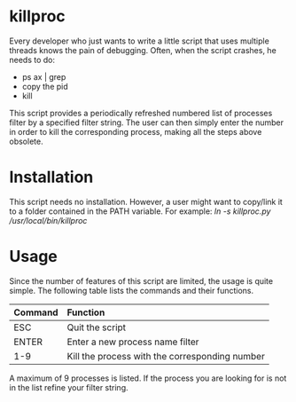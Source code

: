 # killproc
Every developer who just wants to write a little script that uses multiple threads
knows the pain of debugging. Often, when the script crashes, he needs to do:
- ps ax | grep <process name>
- copy the pid
- kill <pid>

This script provides a periodically refreshed numbered list of processes filter
by a specified filter string. The user can then simply enter the number in order
to kill the corresponding process, making all the steps above obsolete.

# Installation
This script needs no installation. However, a user might want to copy/link it to
a folder contained in the PATH variable. For example:
*ln -s killproc.py /usr/local/bin/killproc*

# Usage
Since the number of features of this script are limited, the usage is quite simple.
The following table lists the commands and their functions.


| Command | Function                                       |
| :------ | :--------------------------------------------- |
| ESC     | Quit the script                                |
| ENTER   | Enter a new process name filter                |
| 1-9     | Kill the process with the corresponding number |

A maximum of 9 processes is listed. If the process you are looking for is not
in the list refine your filter string.
